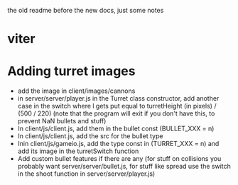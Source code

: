the old readme before the new docs, just some notes


# viter
 
# Adding turret images
* add the image in client/images/cannons
* in server/server/player.js in the Turret class constructor, add another case in the switch where l gets put equal to turretHeight (in pixels) / (500 / 220) (note that the program will exit if you don't have this, to prevent NaN bullets and stuff)
* In client/js/client.js, add them in the bullet const (BULLET_XXX = n)
* In client/js/client.js, add the src for the bullet type
* Inin client/js/gameio.js, add the type const in (TURRET_XXX = n) and add its image in the turretSwitch function
* Add custom bullet features if there are any (for stuff on collisions you probably want server/server/bullet.js, for stuff like spread use the switch in the shoot function in server/server/player.js)